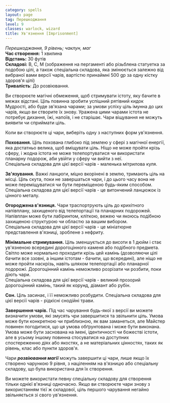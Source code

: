 ```yaml
---
category: spells
layout: page
tag: Перешкоджання
level: 9
classes: warlock, wizard
title: Ув'язнення [Imprisonment]
---
```


_Перешкоджання, 9 рівень; чаклун, маг_    
**Час створення:** 1 хвилина    
**Відстань:** 30 футів    
**Складові:** В, С, М (зображення на пергаменті або різьблена статуетка за подобою цілі, а також спеціальна складова, яка змінюється залежно від вибраної вами версії чарів, вартістю принаймні 500 gp за одну кістку здоров'я цілі)    
**Тривалість**: До розвіювання.    

Ви створюєте магічні обмеження, щоб стримувати істоту, яку бачите в межах відстані. Ціль повинна зробити успішний рятівний кидок Мудрості, або буде зв'язана чарами; за умови успіху ціль імунна до цих чарів, якщо ви створите їх знову. Уражена цими чарами істота не потребує дихання, їжі, напоїв, і не старішає. Чари віщування не можуть виявити чи сприймати ціль.    

Коли ви створюєте ці чари, виберіть одну з наступних форм ув'язнення.    

**Поховання.** Ціль похована глибоко під землею у сфері з магічної енергії, яка достатньо велика, щоб вміщувати ціль. Ніщо не може пройти крізь сферу, і жодна істота не може телепортуватися чи використати планарну подорож, аби увійти у сферу чи вийти з неї.    
Спеціальна складова для цієї версії чарів - маленька мітрилова куля.    

**Зв'язування.** Важкі ланцюги, міцно вкорінені в землю, тримають ціль на місці. Ціль скута, поки не завершаться чари, і до цього часу вона не може переміщуватися чи бути переміщеною будь-яким способом.    
Спеціальна складова для цієї версії чарів - це витончений ланцюжок із цінного металу.    

**Огороджена в'язниця.** Чари траспортрують ціль до крихітного напівплану, захищеного від телепортації та планарних подорожей. Напівплан може бути лабіринтом, кліткою, вежею чи якоюсь подібною захищеною структурою чи областю за вашим вибором.    
Спеціальна складова для цієї версії чарів - це мініатюрне представлення в'язниці, зроблене з нефриту.    

**Мінімальне стримування.** Ціль зменшується до висоти в 1 дюйм і стає ув'язненою всередині дорогоцінного каменя або подібного предмета. Світло може нормально проходити крізь цей камінь (дозволяючи цілі бачити все ззовні, а іншим істотам - бачити, що всередині), але ніщо не може пройти наскрізь, навіть шляхом телепортації або планарної подорожі. Дорогоцінний камінь неможливо розрізати чи розбити, поки діють чари.    
Спеціальна складова для цієї версії чарів - великий прозорий дорогоцінний камінь, такий як корунд, діамант або рубін.    

**Сон.** Ціль засинає, і її неможливо розбудити. Спеціальна складова для цієї версії чарів - рідкісні снодійні трави.    

**Завершення чарів.** Під час чарування будь-якої з версії ви можете визначити умови, які змусять чри завершитися та звільнити ціль. Умова може бути конкретною чи приблизною, як вам заманеться, але Майстер повинен погодитися, що ця умова обґрунтована і може бути виконана. Умова може бути заснована на імені, ідентичності чи божестві істоти, але в усьому іншому повинна стосуватися на доступних спостереженню діях або якостях, а не матеріальних цінностях, таких як рівень, клас або пункти здоров'я.    

Чари **_розвіювання магії_** можуть завершити ці чари, лише якщо їх створено чарункою 9 рівня, з націленням на в'язницю або спеціальну складову, що була використана для їх створення.    

Ви можете використати певну спеціальну складову для створення тільки однієї в'язниці одночасно. Якщо ви створюєте чари знову з використанням тієї ж складової, ціль першого чарування негайно звільняється зі свого ув'язнення. 
